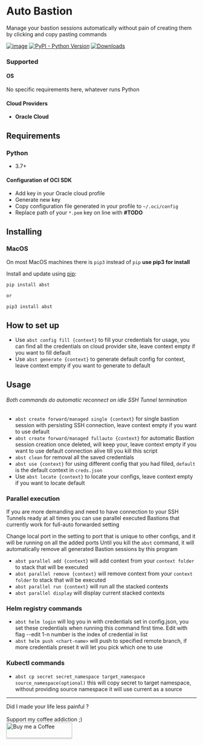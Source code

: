 # Auto Bastion

Manage your bastion sessions automatically without
pain of creating them by clicking and copy pasting commands

[![image](https://img.shields.io/pypi/v/abst.svg)](https://pypi.org/project/dvpn/)
[![PyPI - Python Version](https://img.shields.io/pypi/pyversions/abst)](https://pypi.org/project/abst/)
[![Downloads](https://pepy.tech/badge/abst)](https://pepy.tech/project/abst)

### Supported

#### OS

No specific requirements here, whatever runs Python

#### Cloud Providers

* **Oracle Cloud**

## Requirements

### Python

* 3.7+

#### Configuration of OCI SDK

* Add key in your Oracle cloud profile
* Generate new key
* Copy configuration file generated in your profile to `~/.oci/config`
* Replace path of your `*.pem` key on line with **#TODO**

## Installing

### MacOS

On most MacOS machines there is `pip3` instead of `pip` **use pip3 for install**

Install and update using [pip](https://pip.pypa.io/en/stable/quickstart/):

```bash
pip install abst

or

pip3 install abst
```

## How to set up

* Use `abst config fill {context}` to fill your credentials for usage, you can find all the
  credentials on
  cloud provider site, leave context empty if you want to fill default
* Use `abst generate {context}` to generate default config for context, leave context empty if you
  want to generate to
  default

## Usage

###### Both commands do automatic reconnect on idle SSH Tunnel termination

* `abst create forward/managed single {context}` for single bastion session with persisting SSH
  connection, leave
  context empty if you want to use default
* `abst create forward/managed fullauto {context}` for automatic Bastion session creation once
  deleted, will keep your,
  leave context empty if you want to use default
  connection alive till you kill this script
* `abst clean` for removal all the saved credentials
* `abst use {context}` for using different config that you had filled, `default` is the default
  context in `creds.json`
* Use `abst locate {context}` to locate your configs, leave context empty if you want to locate
  default

### Parallel execution

If you are more demanding and need to have connection to your SSH Tunnels ready at all times
you can use parallel executed Bastions that currently work for full-auto forwarded setting

Change local port in the setting to port that is unique to other configs, and it will be running on
all the added ports
Until you kill the `abst` command, it will automatically remove all generated Bastion sessions by
this program

* `abst parallel add {context}` will add context from your `context folder` to stack that will be
  executed
* `abst parallel remove {context}` will remove context from your `context folder` to stack that
  will be executed
* `abst parallel run {context}` will run all the stacked contexts
* `abst parallel display` will display current stacked contexts

### Helm registry commands

* `abst helm login` will log you in with credentials set in config.json, you set these credentials
  when running this command first time. Edit with flag --edit 1-n number is the index of credential
  in list
* `abst helm push <chart-name>` will push to specified remote branch, if more credentials preset it
  will let you pick which one to use

### Kubectl commands

* `abst cp secret secret_namespace target_namespace source_namespace(optional)` this will copy
  secret to target namespace, without providing source namespace it will use current as a source

<hr>
Did I made your life less painful ? 
<br>
<br>
Support my coffee addiction ;)
<br>
<a href="https://www.buymeacoffee.com/jiriotoupal" target="_blank"><img src="https://www.buymeacoffee.com/assets/img/custom_images/orange_img.png" alt="Buy me a Coffee" style="height: 41px !important;width: 174px !important;box-shadow: 0px 3px 2px 0px rgba(190, 190, 190, 0.5) !important;-webkit-box-shadow: 0px 3px 2px 0px rgba(190, 190, 190, 0.5) !important;" ></a>
